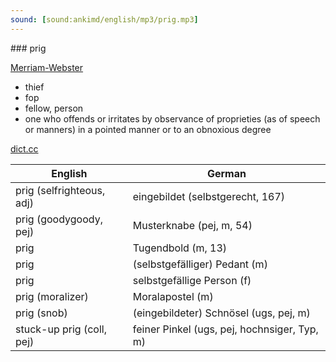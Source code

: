 ```yaml
---
sound: [sound:ankimd/english/mp3/prig.mp3]
---
```


\### prig

[Merriam-Webster](https://www.merriam-webster.com/dictionary/prig)

- thief
- fop
- fellow, person
- one who offends or irritates by observance of proprieties (as of speech or manners) in a pointed manner or to an obnoxious degree

[dict.cc](https://www.dict.cc/prig)

| English        | German       |
| -------------- | ------------ |
| prig (selfrighteous, adj) | eingebildet (selbstgerecht, 167) |
| prig (goodygoody, pej) | Musterknabe (pej, m, 54) |
| prig | Tugendbold (m, 13) |
| prig | (selbstgefälliger) Pedant (m) |
| prig | selbstgefällige Person (f) |
| prig (moralizer) | Moralapostel (m) |
| prig (snob) | (eingebildeter) Schnösel (ugs, pej, m) |
| stuck-up prig (coll, pej) | feiner Pinkel (ugs, pej, hochnsiger, Typ, m) |
